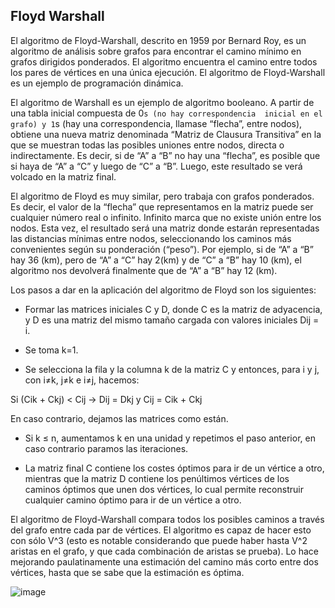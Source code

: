 ## Floyd Warshall
El algoritmo de Floyd-Warshall, descrito en 1959 por Bernard Roy, 
es un algoritmo de análisis sobre grafos para encontrar el camino 
mínimo en grafos dirigidos ponderados. El algoritmo encuentra el 
camino entre todos los pares de vértices en una única ejecución. 
El algoritmo de Floyd-Warshall es un ejemplo de programación dinámica.

El algoritmo de Warshall es un ejemplo de algoritmo booleano. 
A partir de una tabla inicial compuesta de 0`s (no hay correspondencia 
inicial en el grafo) y 1`s (hay una correspondencia, llamase “flecha”, 
entre nodos), obtiene una nueva matriz denominada “Matriz de Clausura 
Transitiva” en la que se muestran todas las posibles uniones entre nodos, 
directa o indirectamente. Es decir, si de “A” a “B” no hay una “flecha”, 
es posible que si haya de “A” a “C” y luego de “C” a “B”. Luego, este 
resultado se verá volcado en la matriz final.

El algoritmo de Floyd es muy similar, pero trabaja con grafos ponderados. 
Es decir, el valor de la “flecha” que representamos en la matriz puede ser 
cualquier número real o infinito. Infinito marca que no existe unión entre 
los nodos. Esta vez, el resultado será una matriz donde estarán representadas 
las distancias mínimas entre nodos, seleccionando los caminos más convenientes 
según su ponderación (“peso”). Por ejemplo, si de “A” a “B” hay 36 (km), pero 
de “A” a “C” hay 2(km) y de “C” a “B” hay 10 (km), el algoritmo nos devolverá 
finalmente que de “A” a “B” hay 12 (km).

Los pasos a dar en la aplicación del algoritmo de Floyd son los siguientes:

* Formar las matrices iniciales C y D, donde C es la matriz de adyacencia, y D 
es una matriz del mismo tamaño cargada con valores iniciales Dij = i.

* Se toma k=1.

* Se selecciona la fila y la columna k de la matriz C y entonces, para i y j, 
con i≠k, j≠k e i≠j, hacemos:

Si (Cik + Ckj) < Cij → Dij = Dkj y Cij = Cik + Ckj

En caso contrario, dejamos las matrices como están.

* Si k ≤ n, aumentamos k en una unidad y repetimos el paso anterior, en caso contrario paramos las iteraciones.

* La matriz final C contiene los costes óptimos para ir de un vértice a otro, mientras 
que la matriz D contiene los penúltimos vértices de los caminos óptimos que unen dos vértices, 
lo cual permite reconstruir cualquier camino óptimo para ir de un vértice a otro.

El algoritmo de Floyd-Warshall compara todos los posibles caminos a través del grafo entre 
cada par de vértices. El algoritmo es capaz de hacer esto con sólo 
V^3 (esto es notable considerando que puede haber hasta V^2 aristas en el grafo, y 
que cada combinación de aristas se prueba). Lo hace 
mejorando paulatinamente una estimación del camino más corto entre dos vértices, 
hasta que se sabe que la estimación es óptima.

![image](https://user-images.githubusercontent.com/90929324/197361864-d08d742b-1ab1-4da0-9a25-29b0093ee740.png)


